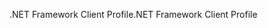 <span data-ttu-id="c03ea-101">.NET Framework Client Profile</span><span class="sxs-lookup"><span data-stu-id="c03ea-101">.NET Framework Client Profile</span></span>